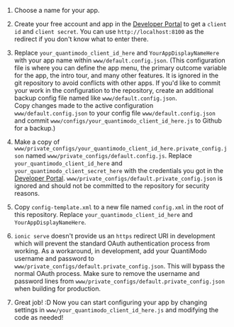 1. Choose a name for your app.  
1. Create your free account and app in the [Developer Portal](https://app.quantimo.do/builder) to get a 
`client id` and `client secret`.  You can use `http://localhost:8100` as the redirect if you don't know what to enter there. 
1. Replace `your_quantimodo_client_id_here` and `YourAppDisplayNameHere` with your app name within `www/default.config.json`. 
(This configuration file is where you can define the app menu, the primary outcome variable for the app, the intro tour, 
and many other features.  It is ignored in the git repository to avoid conflicts with other apps.  If you'd like to commit 
your work in the configuration to the repository, 
create an additional backup config file named like `www/default.config.json`.  
Copy changes made to the active configuration `www/default.config.json` 
to your config file `www/default.config.json` and commit `www/configs/your_quantimodo_client_id_here.js` to Github for a backup.)
1. Make a copy of `www/private_configs/your_quantimodo_client_id_here.private_config.json` named `www/private_configs/default.config.js`. Replace 
    `your_quantimodo_client_id_here` and `your_quantimodo_client_secret_here` with the credentials you got in the 
    [Developer Portal](https://app.quantimo.do/api/v2/apps).  `www/private_configs/default.private_config.json` is ignored and should not be committed 
    to the repository for security reasons.
1. Copy `config-template.xml` to a new file named `config.xml` in the root of this repository.  Replace `your_quantimodo_client_id_here` and `YourAppDisplayNameHere`.

1. `ionic serve` doesn't provide us an `https` redirect URI in development which will prevent the standard OAuth 
authentication process from working.  As a workaround, in development, add your QuantiModo username and password to
`www/private_configs/default.private_config.json`.  This will bypass the normal OAuth process.  Make sure to remove the username 
and password lines from `www/private_configs/default.private_config.json` when building for production.
1. Great job!  :D  Now you can start configuring your app by changing settings in 
`www/your_quantimodo_client_id_here.js` and modifying the code as needed!
